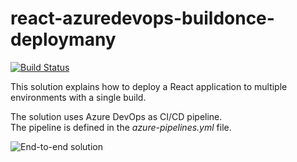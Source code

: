 # react-azuredevops-buildonce-deploymany

[![Build Status](https://dev.azure.com/devoteam-lu/Devoteam%20Research%20and%20Development/_apis/build/status/Thibaultce.react-azuredevops-buildonce-deploymany?branchName=master)](https://dev.azure.com/devoteam-lu/Devoteam%20Research%20and%20Development/_build/latest?definitionId=35&branchName=master)

This solution explains how to deploy a React application to multiple environments with a single build.

The solution uses Azure DevOps as CI/CD pipeline.  
The pipeline is defined in the *azure-pipelines.yml* file.

![End-to-end solution](images/end-to-end.png)